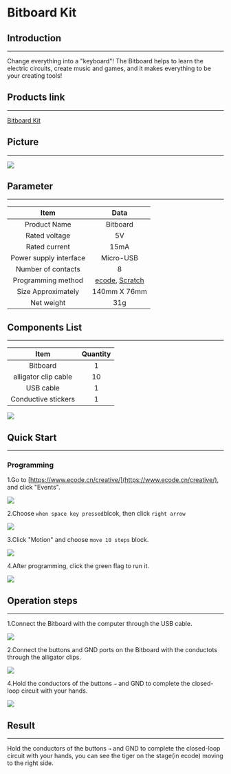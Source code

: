 ﻿# Bitboard Kit

## Introduction
---

Change everything into a "keyboard"! The Bitboard helps to learn the electric circuits, create music and games, and it makes everything to be your creating tools!

## Products link
---

[ Bitboard Kit](https://shop.elecfreaks.com/products/elecfreaks-bitboard-kit?_pos=1&_sid=6f2c1bffb&_ss=r)

## Picture
---

![](https://wiki-media-ef.oss-cn-hongkong.aliyuncs.com/i18n/en/docusaurus-plugin-content-docs/current/bitboard/images/Bitboard_Kit_01.png)

## Parameter
---

|  Item   | Data  |
| :----: | :----: |
| Product Name | Bitboard |
| Rated voltage | 5V |
| Rated current | 15mA |
| Power supply interface | Micro-USB |
| Number of contacts | 8 |
| Programming method | [ecode](https://www.ecode.cn/creative/), [Scratch](https://scratch.mit.edu/projects/editor) |
| Size Approximately | 140mm X 76mm |
| Net weight | 31g |

## Components List
---

|  Item   | Quantity  |
| :----: | :----: |
| Bitboard | 1 |
| alligator clip cable | 10 |
| USB cable | 1 |
| Conductive stickers | 1 |

![](https://wiki-media-ef.oss-cn-hongkong.aliyuncs.com/i18n/en/docusaurus-plugin-content-docs/current/bitboard/images/Bitboard_Kit_02.png)

## Quick Start
---

### Programming
1.Go to [https://www.ecode.cn/creative/](https://www.ecode.cn/creative/), and click "Events".

![](https://wiki-media-ef.oss-cn-hongkong.aliyuncs.com/i18n/en/docusaurus-plugin-content-docs/current/bitboard/images/Bitboard_Kit_06.png)

2.Choose `when space key pressed`blcok, then click `right arrow`

![](https://wiki-media-ef.oss-cn-hongkong.aliyuncs.com/i18n/en/docusaurus-plugin-content-docs/current/bitboard/images/Bitboard_Kit_07.png)

3.Click "Motion" and choose `move 10 steps` block.

![](https://wiki-media-ef.oss-cn-hongkong.aliyuncs.com/i18n/en/docusaurus-plugin-content-docs/current/bitboard/images/Bitboard_Kit_08.png)

4.After programming, click the green flag to run it.

![](https://wiki-media-ef.oss-cn-hongkong.aliyuncs.com/i18n/en/docusaurus-plugin-content-docs/current/bitboard/images/Bitboard_Kit_09.png)

## Operation steps
---
1.Connect the Bitboard with the computer through the USB cable.

![](https://wiki-media-ef.oss-cn-hongkong.aliyuncs.com/i18n/en/docusaurus-plugin-content-docs/current/bitboard/images/Bitboard_Kit_03.png)

2.Connect the buttons and GND ports on the Bitboard with the conductots through the alligator clips.

![](https://wiki-media-ef.oss-cn-hongkong.aliyuncs.com/i18n/en/docusaurus-plugin-content-docs/current/bitboard/images/Bitboard_Kit_04.png)

4.Hold the conductors of the buttons `→` and GND to complete the closed-loop circuit with your hands.

![](https://wiki-media-ef.oss-cn-hongkong.aliyuncs.com/i18n/en/docusaurus-plugin-content-docs/current/bitboard/images/Bitboard_Kit_05.png)

## Result
---

Hold the conductors of the buttons `→` and GND to complete the closed-loop circuit with your hands, you can see the tiger on the stage(in ecode) moving to the right side.

